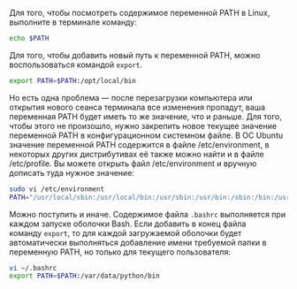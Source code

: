 Для того, чтобы посмотреть содержимое переменной PATH в Linux, выполните в терминале команду:

```sh
echo $PATH
```

Для того, чтобы добавить новый путь к переменной PATH, можно воспользоваться командой `export`.

```sh
export PATH=$PATH:/opt/local/bin
```

Но есть одна проблема — после перезагрузки компьютера или открытия нового сеанса терминала все изменения пропадут, ваша переменная PATH будет иметь то же значение, что и раньше. Для того, чтобы этого не произошло, нужно закрепить новое текущее значение переменной PATH в конфигурационном системном файле.
В ОС Ubuntu значение переменной PATH содержится в файле /etc/environment, в некоторых других дистрибутивах её также можно найти и в файле /etc/profile. Вы можете открыть файл /etc/environment и вручную дописать туда нужное значение:

```sh
sudo vi /etc/environment
PATH="/usr/local/sbin:/usr/local/bin:/usr/sbin:/usr/bin:/sbin:/bin:/usr/games:/usr/local/games:/opt/local/bin"
```

Можно поступить и иначе. Содержимое файла `.bashrc` выполняется при каждом запуске оболочки Bash. Если добавить в конец файла команду `export`, то для каждой загружаемой оболочки будет автоматически выполняться добавление имени требуемой папки в переменную PATH, но только для текущего пользователя:

```sh
vi ~/.bashrc
export PATH=$PATH:/var/data/python/bin
```
